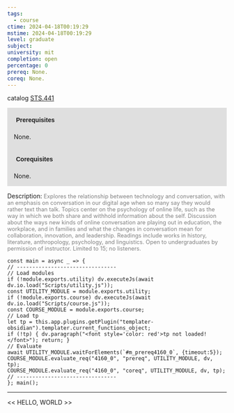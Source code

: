 ```yaml
---
tags:
  - course
ctime: 2024-04-18T00:19:29
mstime: 2024-04-18T00:19:29
level: graduate
subject: 
university: mit
completion: open
percentage: 0
prereq: None.
coreq: None.
---
```


catalog [STS.441](http://student.mit.edu/catalog/mSTSb.html#STS.441)

<span style="display: block; padding: 15px; background-color: rgb(100, 100, 100, 0.2);"><font id="m_prereq4160_0" style="display: block; font-family: Arial, sans-serif; font-weight: bold; padding: 5px">Prerequisites</font><br><span id="prereq4160_0">None.</span></span>
<span style="display: block; padding: 15px; background-color: rgb(100, 100, 100, 0.2);"><font id="m_coreq4160_0" style="display: block; font-family: Arial, sans-serif; font-weight: bold; padding: 5px">Corequisites</font><br><span id="coreq4160_0">None.</span></span>

<font style="">Description:</font>
<font style="color: grey; font-size: 0.8rem;">Explores the relationship between technology and conversation, with an emphasis on conversation in our digital age when so many say they would rather text than talk. Topics center on the psychology of online life, such as the way in which we both share and withhold information about the self. Discussion about the ways new kinds of online conversation are playing out in education, the workplace, and in families and what the changes in conversation mean for collaboration, innovation, and leadership. Readings include works in history, literature, anthropology, psychology, and linguistics. Open to undergraduates by permission of instructor. Limited to 15; no listeners.</font>

```dataviewjs
const main = async _ => {
// --------------------------------
// Load modules
if (!module.exports.utility) dv.executeJs(await dv.io.load("Scripts/utility.js"));
const UTILITY_MODULE = module.exports.utility;
if (!module.exports.course) dv.executeJs(await dv.io.load("Scripts/course.js"));
const COURSE_MODULE = module.exports.course;
// Load tp
let tp = this.app.plugins.getPlugin("templater-obsidian").templater.current_functions_object;
if (!tp) { dv.paragraph("<font style='color: red'>tp not loaded!</font>"); return; }
// Evaluate
await UTILITY_MODULE.waitForElements(`#m_prereq4160_0`, {timeout:5});
COURSE_MODULE.evaluate_req("4160_0", "prereq", UTILITY_MODULE, dv, tp);
COURSE_MODULE.evaluate_req("4160_0", "coreq", UTILITY_MODULE, dv, tp);
// --------------------------------
}; main();
```

---

<< HELLO, WORLD >>
